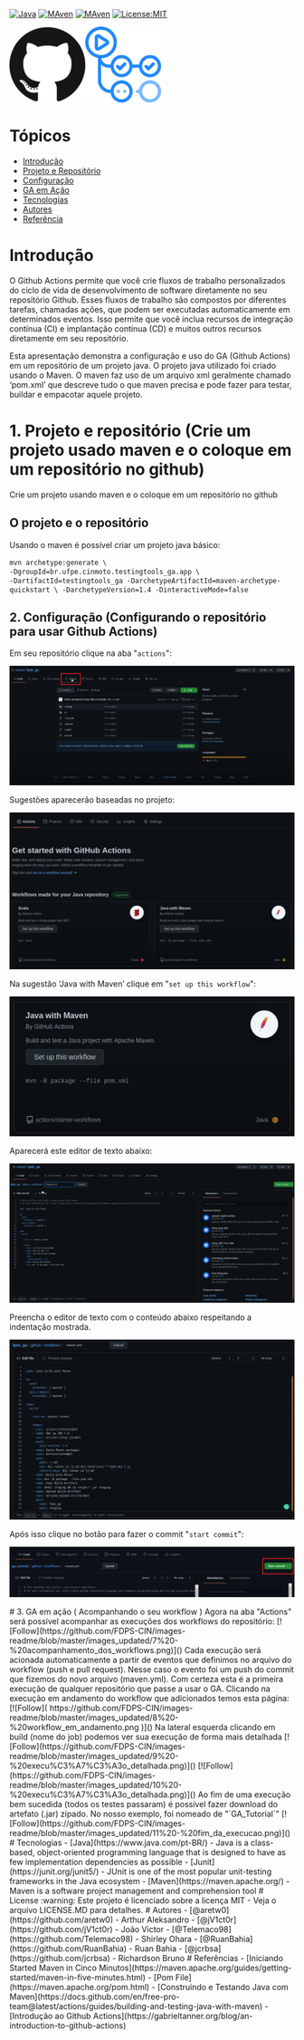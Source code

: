 [![Java](https://img.shields.io/badge/Language-java-yellow)]() [![MAven](https://img.shields.io/badge/Build-Maven-blue)]() [![MAven](https://img.shields.io/badge/Testing-JUnit5-yellow)](https://opensource.org/licenses/MIT) [![License:MIT](https://img.shields.io/github/license/aretw0/ga_tutorial)](https://opensource.org/licenses/MIT) 

 
[![Github](https://raw.githubusercontent.com/FDPS-CIN/images-readme/master/logo_github.png)](https://github.com/)[![Github Actions](https://raw.githubusercontent.com/FDPS-CIN/images-readme/master/logo_workflow.png)]()

# Tópicos
  - [Introdução](README.md#introdução)
  - [Projeto e Repositório](README.md#1.-projeto-e-repositório-(crie-um-projeto-usado-maven-e-o-coloque-em-um-repositório-no-github))
  - [Configuração](README.md#2.-configuração-(configurando-o-repositório-para-usar-github-actions))
  - [GA em Ação](README.md#3.-ga-em-ação-(-acompanhando-o-seu-workflow-))
  - [Tecnologias](README.md#tecnologias)
  - [Autores](README.md#autores)
  - [Referência](README.md#referências)

# Introdução

O Github Actions permite que você crie fluxos de trabalho personalizados do ciclo de vida de desenvolvimento de software diretamente no seu repositório Github. Esses fluxos de trabalho são compostos por diferentes tarefas, chamadas ações, que podem ser executadas automaticamente em determinados eventos. Isso permite que você inclua recursos de integração contínua (CI) e implantação contínua (CD) e muitos outros recursos diretamente em seu repositório.

Esta apresentação demonstra a configuração e uso do GA (Github Actions) em um repositório de um projeto java. O projeto java utilizado foi criado usando o Maven. O maven faz uso de um arquivo xml geralmente chamado ‘pom.xml’ que descreve tudo o que maven precisa e pode fazer para testar, buildar e empacotar aquele projeto.

# 1. Projeto e repositório (Crie um projeto usado maven e o coloque em um repositório no github)

Crie um projeto usando maven e o coloque em um repositório no github


## O projeto e o repositório

Usando o maven é possível criar um projeto java básico:

```
mvn archetype:generate \ 
-DgroupId=br.ufpe.cinmoto.testingtools_ga.app \
-DartifactId=testingtools_ga -DarchetypeArtifactId=maven-archetype-quickstart \ -DarchetypeVersion=1.4 -DinteractiveMode=false
```

## 2. Configuração (Configurando o repositório para usar Github Actions)

Em seu repositório clique na aba "`actions`":

[![Aba Actions](https://github.com/FDPS-CIN/images-readme/blob/master/images_updated/1%20-%20actions.png)]()

Sugestões aparecerão baseadas no projeto:

[![Sugestões](https://github.com/FDPS-CIN/images-readme/blob/master/images_updated/2%20-%20get_start.png)]()

Na sugestão ‘Java with Maven’ clique em  "`set up this workflow`":

[![workflow](https://github.com/FDPS-CIN/images-readme/blob/master/images_updated/3%20-%20java_with_maven.png)]()

Aparecerá este editor de texto abaixo:

[![Sugestões](https://github.com/FDPS-CIN/images-readme/blob/master/images_updated/4%20-%20editing_maven.yml.png)]()

Preencha o editor de texto com o conteúdo abaixo respeitando a indentação mostrada. 

[![Prenchendo o Maven](https://github.com/FDPS-CIN/images-readme/blob/master/images_updated/5%20-%20preenchendo_maven.yml.png)]()

Após isso clique no botão para fazer o commit "`start commit`":

[![Commit](https://github.com/FDPS-CIN/images-readme/blob/master/images_updated/6%20-%20start_commit.png)]()

<!-- Acho que nessa Imagem acima a gente pode colocar um script tbm--!>

# 3. GA em ação ( Acompanhando o seu workflow )

Agora na aba "Actions" será possível acompanhar as execuções dos workflows do repositório:

[![Follow](https://github.com/FDPS-CIN/images-readme/blob/master/images_updated/7%20-%20acompanhamento_dos_workflows.png)]()

Cada execução será acionada automaticamente a partir de eventos que definimos no arquivo do workflow (push e pull request). Nesse caso o evento foi um push do commit que fizemos do novo arquivo (maven.yml). Com certeza esta é a primeira execução de qualquer repositório que passe a usar o GA.

Clicando na execução em andamento do workflow que adicionados temos esta página:

[![Follow]( https://github.com/FDPS-CIN/images-readme/blob/master/images_updated/8%20-%20workflow_em_andamento.png )]() 

Na lateral esquerda clicando em build (nome do job) podemos ver sua execução de forma mais detalhada

[![Follow](https://github.com/FDPS-CIN/images-readme/blob/master/images_updated/9%20-%20execu%C3%A7%C3%A3o_detalhada.png)]()

[![Follow](https://github.com/FDPS-CIN/images-readme/blob/master/images_updated/10%20-%20execu%C3%A7%C3%A3o_detalhada.png)]() 

Ao fim de uma execução bem sucedida (todos os testes passaram) é possível fazer download do artefato (.jar) zipado. No nosso exemplo, foi nomeado de "`GA_Tutorial`"

[![Follow](https://github.com/FDPS-CIN/images-readme/blob/master/images_updated/11%20-%20fim_da_execucao.png)]()

# Tecnologias

  - [Java](https://www.java.com/pt-BR/) - Java is a class-based, object-oriented programming language that is designed to have as few implementation dependencies as possible
  - [Junit](https://junit.org/junit5/) - JUnit is one of the most popular unit-testing frameworks in the Java ecosystem
  - [Maven](https://maven.apache.org/) -  Maven is a software project management and comprehension tool
  

# License :warning:
Este projeto é licenciado sobre a licença MIT - Veja o arquivo LICENSE.MD para detalhes.

# Autores
- [@aretw0](https://github.com/aretw0) - Arthur Aleksandro
- [@jV1ct0r](https://github.com/jV1ct0r) - João Victor
- [@Telemaco98](https://github.com/Telemaco98) - Shirley Ohara
- [@RuanBahia](https://github.com/RuanBahia) - Ruan Bahia
- [@jcrbsa](https://github.com/jcrbsa) - Richardson Bruno


# Referências

- [Iniciando Started Maven in Cinco Minutos](https://maven.apache.org/guides/getting-started/maven-in-five-minutes.html)
- [Pom File](https://maven.apache.org/pom.html)
- [Construindo e Testando Java com Maven](https://docs.github.com/en/free-pro-team@latest/actions/guides/building-and-testing-java-with-maven)
- [Introdução ao Github Actions](https://gabrieltanner.org/blog/an-introduction-to-github-actions)

